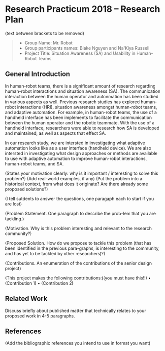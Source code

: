 # Research Practicum 2018 – Research Plan
(text between brackets to be removed)

> * Group Name: Mr. Robot
> * Group participants names: Blake Nguyen and Na'Kiya Russell
> * Project Title: Situation Awareness (SA) and Usability in Human-Robot Teams

## General Introduction
In human-robot teams, there is a significant amount of research regarding human-robot interactions and situation awareness (SA). The communication interaction between the human operator and autonmation has been studied in various aspects as well. Previous research studies has explored human-robot interactions (HRI), situation awareness amongst human-robot teams, and adaptive automation. For example, in human-robot teams, the use of a handheld interface has been implements to facilitate the communication between the human operator and the robotic teammate. With the use of a handheld interface, researchers were able to research how SA is developed and maintained, as well as  aspects that effect SA. 

In our research study, we are intersted in investigating what adaptive automation looks like as a user interface (handheld device). We are also intersted in investigating what design approaches or methods are available to use with adaptive automation to improve human-robot interactions, human-robot teams, and SA. 

(States your motivation clearly: why is it important / interesting to solve this problem?)
(Add real-world examples, if any)
(Put the problem into a historical context, from what does it originate? Are there already some proposed solutions?)

(I tell sutdents to answer the questions, one paragaph each to start if you are lost)

(Problem Statement. One paragraph to describe the prob-lem that you are tackling.)

(Motivation. Why is this problem interesting and relevant to the research community?)

(Proposed Solution. How do we propose to tackle this problem (that has been identified in the previous para-graphs, is interesting to the community, and has yet to be tackled by other researchers)?)

(Contributions. An enumeration of the contributions of the senior design project)

(This project makes the following contributions:)(you must have this!!)
•	(Contribution 1)
•	(Contribution 2)


## Related Work

Discuss briefly about published matter that technically relates to your proposed work in 4-5 paragraphs.

## References 

(Add the bibliographic references you intend to use in format you want)




